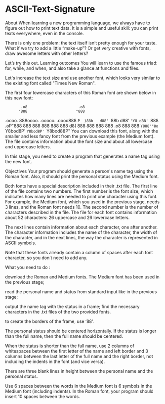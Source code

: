 # ASCII-Text-Signature

About
When learning a new programming language, we always have to figure out how to print text data. It is a simple and useful skill: you can print texts everywhere, even in the console. 

There is only one problem: the text itself isn’t pretty enough for your taste. What if we try to add a little “make-up”? Or get very creative with fonts, draw awesome letters with other letters? 

Let’s try this out.
Learning outcomes
You will learn to use the famous triad: for, while, and when, and also take a glance at functions and files.

Let's increase the text size and use another font, which looks very similar to the existing font called "Times New Roman".

The first four lowercase characters of this Roman font are shown below in this new font:

           .o8                       .o8
          "888                      "888
 .oooo.    888oooo.   .ooooo.   .oooo888
`P  )88b   d88' `88b d88' `"Y8 d88' `888
 .oP"888   888   888 888       888   888
d8(  888   888   888 888   .o8 888   888
`Y888""8o  `Y8bod8P' `Y8bod8P' `Y8bod88P"
You can download this font, along with the smaller and less fancy font from the previous example (the Medium font). The file contains information about the font size and about all lowercase and uppercase letters.

In this stage, you need to create a program that generates a name tag using the new font.

Objectives
Your program should generate a person's name tag using the Roman font. Also, it should print the personal status using the Medium font.

Both fonts have a special description included in their .txt file. The first line of the file contains two numbers. The first number is the font size, which indicates how many lines are needed to print one character using this font. For example, the Medium font, which you used in the previous stage, needs 3 lines, and the Roman font needs 10. The second number is the number of characters described in the file. The file for each font contains information about 52 characters: 26 uppercase and 26 lowercase letters.

The next lines contain information about each character, one after another. The character information includes the name of the character, the width of the character, and in the next lines, the way the character is represented in ASCII symbols.

Note that these fonts already contain a column of spaces after each font character, so you don't need to add any.

What you need to do :

download the Roman and Medium fonts. The Medium font has been used in the previous stage;

read the personal name and status from standard input like in the previous stage;

output the name tag with the status in a frame; find the necessary characters in the .txt files of the two provided fonts.

to create the borders of the frame, use ‘88’.

The personal status should be centered horizontally. If the status is longer than the full name, then the full name should be centered.

When the status is shorter than the full name, use 2 columns of whitespaces between the first letter of the name and left border and 3 columns between the last letter of the full name and the right border, not including the indents in the font (and vice versa).

There are three blank lines in height between the personal name and the personal status.

Use 6 spaces between the words in the Medium font is 6 symbols in the Medium font (including indents). In the Roman font, your program should insert 10 spaces between the words.
